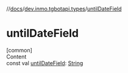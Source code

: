 //[docs](../../index.md)/[dev.inmo.tgbotapi.types](index.md)/[untilDateField](until-date-field.md)



# untilDateField  
[common]  
Content  
const val [untilDateField](until-date-field.md): [String](https://kotlinlang.org/api/latest/jvm/stdlib/kotlin/-string/index.html)  



